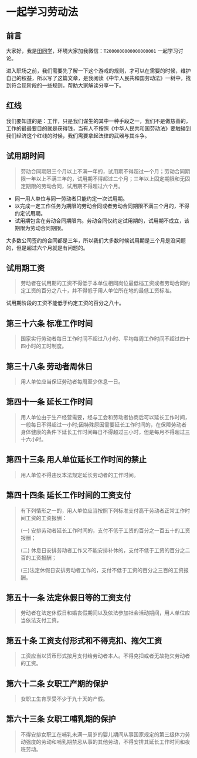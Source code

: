 # 一起学习劳动法

## 前言

大家好，我是[田同学](https://github.com/Tyh2001)，环境大家加我微信：`T2000000000000000001` 一起学习讨论。

进入职场之前，我们需要先了解一下这个游戏的规则，才可以在需要的时候，维护自己的权益，所以写了这篇文章，是我阅读《中华人民共和国劳动法》一树中，找到符合现阶段的一些规则，帮助大家解读分享一下。

## 红线

我们要知道的是：工作，只是我们谋生的其中一种手段之一，我们不是做慈善的，工作的最最要目的就是获得钱，当有人不按照《中华人民共和国劳动法》要触碰到我们经济这个红线的时候，我们需要拿起法律的武器与其斗争。

## 试用期时间

> 劳动合同期限三个月以上不满一年的，试用期不得超过一个月；劳动合同期限一年以上不满三年的，试用期不得超过二个月；三年以上固定期限和无固定期限的劳动合同，试用期不得超过六个月。

- 同一用人单位与同一劳动者只能约定一次试用期。
- 以完成一定工作任务为期限的劳动合同或者劳动合同期限不满三个月的，不得约定试用期。
- 试用期包含在劳动合同期限内。劳动合同仅约定试用期的，试用期不成立，该期限为劳动合同期限。

大多数公司签约的合同都是三年，所以我们大多数时候试用期是三个月是没问题的，但是超过六个月就是有问题的。

## 试用期工资

> 劳动者在试用期的工资不得低于本单位相同岗位最低档工资或者劳动合同约定工资的百分之八十，并不得低于用人单位所在地的最低工资标准。

试用期阶段的工资不能低于约定工资的百分之八十。

## 第三十六条 标准工作时间

> 国家实行劳动者每日工作时间不超过八小时、平均每周工作时间不超过四十四小时的工时制度。

## 第三十八条 劳动者周休日

> 用人单位应当保证劳动者每周至少休息一日。

## 第四十一条 延长工作时间

> 用人单位由于生产经营需要，经与工会和劳动者协商后可以延长工作时间，一般每日不得超过一小时;因特殊原因需要延长工作时间的，在保障劳动者身体健康的条件下延长工作时间每日不得超过三小时，但是每月不得超过三十六小时。

## 第四十三条 用人单位延长工作时间的禁止

> 用人单位不得违反本法规定延长劳动者的工作时间。

## 第四十四条 延长工作时间的工资支付

> 有下列情形之一的，用人单位应当按照下列标准支付高干劳动者正常工作时间工资的工资报酬：
>
> (一) 安排劳动者延长工作时间的，支付不低于工资的百分之一百五十的工资报酬；
>
> (二) 休息日安排劳动者工作又不能安排补休的，支付不低于工资的百分之二百的工资报酬；
>
> (三)法定休假日安排劳动者工作的，支付不低于工资的百分之三百的工资报酬。

## 第五十一条 法定休假日等的工资支付

> 劳动者在法定休假日和婚丧假期间以及依法参加社会活动期间，用人单位应当依法支付工资。

## 第五十条 工资支付形式和不得克扣、拖欠工资

> 工资应当以货币形式按月支付给劳动者本人。不得克扣或者无故拖欠劳动者的工资。

## 第六十二条 女职工产期的保护

> 女职工生育享受不少于九十天的产假。

## 第六十三条 女职工哺乳期的保护

> 不得安排女职工在哺乳未满一周岁的婴儿期间从事国家规定的第三级体力劳动强度的劳动和哺乳期禁忌从事的其他劳动，不得安排其延长工作时间和夜班劳动。
